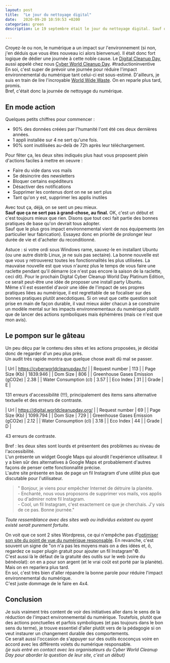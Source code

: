 ```yaml
---
layout: post
title:  "Le jour du nettoyage digital"
date:   2020-09-20 10:59:53 +0200
categories: green
description: Le 19 septembre était le jour du nettoyage digital. Sauf qu'en regardant certains sites présentant cette démarche... Stupeur! Malheur! Teasing!   

---
```

Croyez-le ou non, le numérique a un impact sur l'environnement (si non, j'en déduis que vous êtes nouveau ici alors bienvenue). Il était donc fort logique de dédier une journée à cette noble cause. Le [Digital Cleanup Day](https://digital.worldcleanupday.org/), aussi appelé chez nous [Cyber World Cleanup Day](https://cyberworldcleanupday.fr/). #traductioninventive  
En soi, c'est super de prévoir une journée pour réduire l'impact environnemental du numérique tant celui-ci est sous-estimé. D'ailleurs, je suis en train de lire l'incroyable [World Wide Waste](https://gerrymcgovern.com/books/world-wide-waste/). On en reparle plus tard, promis.  
Bref, c'était donc la journée de nettoyage du numérique.  

## En mode action
Quelques petits chiffres pour commencer : 
* 90% des données créées par l'humanité l'ont été ces deux dernières années. 
* 1 appli installée sur 4 ne sert qu'une fois. 
* 90% sont inutilisées au-delà de 72h après leur téléchargement.  
   
Pour fêter ça, les deux sites indiqués plus haut vous proposent plein d'actions faciles à mettre en oeuvre : 
* Faire du vide dans vos mails
* Se désincrire des newsletters
* Bloquer certains expéditeurs
* Désactiver des notifications
* Supprimer les contenus dont on ne se sert plus
* Tant qu'on y est, supprimer les applis inutiles
  
Avec tout ça, déjà, on se sent un peu mieux.  
**Sauf que ça ne sert pas à grand-chose, au final.** 
OK, c'est un début et c'est toujours mieux que rien. Disons que tout ceci fait partie des bonnes pratiques de base qu'on devrait tous adopter.   
Sauf que le plus gros impact environnemental vient de nos équipements (en particulier leur fabrication). Essayez donc en priorité de prolonger leur durée de vie et d'acheter du reconditionné.  
  
Astuce : si votre ordi sous Windows rame, sauvez-le en installant Ubuntu (ou une autre distrib Linux, je ne suis pas sectaire). La bonne nouvelle est que vous y retrouverez toutes les fonctionnalités les plus utilisées. La mauvaise nouvelle est que vous n'aurez plus le temps de vous faire une raclette pendant qu'il démarre (ce n'est pas encore la saison de la raclette, ceci dit). Pour le prochain Digital Cyber Cleanup World Day Platinum Edition, ce serait peut-être une idée de proposer une install party Ubuntu.  
Même s'il est essentiel d'avoir une idée de l'impact de ses propres pratiques liées au numérique, il est regrettable de se focaliser sur des bonnes pratiques plutôt anecdotiques. Si on veut que cette question soit prise en main de façon durable, il vaut mieux aider chacun à se construire un modèle mental sur les impacts environnementaux du numérique plutôt que de lancer des actions symboliques mais éphémères (mais ce n'est que mon avis). 
  
## Le pompon sur le gâteau
Un peu déçu par le contenu des sites et les actions proposées, je décidai donc de regarder d'un peu plus près.  
Un audit très rapide montra que quelque chose avait dû mal se passer. 
  
| Url	| https://cyberworldcleanupday.fr/ |
| Request number	| 113 | 
| Page Size (Kb) 	| 1839.946 |
| Dom Size 	| 806 |
| Greenhouse Gases Emission (gCO2e)	| 2.38 |
| Water Consumption (cl) 	| 3.57 |
| Eco Index 	| 31 |
| Grade 	| E |

131 erreurs d'accessibilité (!!!), principalement des items sans alternative textuelle et des erreurs de contraste.
  
| Url	| https://digital.worldcleanupday.org/ |
| Request number	| 69 | 
| Page Size (Kb) 	| 1099.794 |
| Dom Size 	| 729 |
| Greenhouse Gases Emission (gCO2e)	| 2.12 |
| Water Consumption (cl) 	| 3.18 |
| Eco Index 	| 44 |
| Grade 	| D |
  
43 erreurs de contraste.  
  
Bref : les deux sites sont lourds et présentent des problèmes au niveau de l'accessibilité.  
L'un présente un widget Google Maps qui alourdit l'expérience utilisateur. Il y a bien sûr des alternatives à Google Maps et probablement d'autres façons de penser cette fonctionnalité précise.  
L'autre site présente en bas de page un fil Instagram d'une utilité plus que discutable pour l'utilisateur. 
  
> " Bonjour, je viens pour empêcher Internet de détruire la planète.  
\- Enchanté, nous vous proposons de supprimer vos mails, vos applis ou d'admirer notre fil Instagram.  
\- Cool, un fil Instagram, c'est exactement ce que je cherchais. J'y vais de ce pas. Bonne journée."
  
*Toute ressemblance avec des sites web ou individus existant ou ayant existé serait purement fortuite.*
   
On voit que ce sont 2 sites Wordpress, ce qui n'empêche pas d'[optimiser son site du point de vue du numérique responsable](https://ldevernay.github.io/green/2019/12/13/wordpress_eco.html). En revanche, c'est souvent un signe de "on n'a pas les moyens mais on a des idées et, ô, regardez ce super plugin gratuit pour ajouter un fil Instagram"©.  
C'est aussi là le défaut de la gratuité des outils sur le web (voire du bénévolat): on en a pour son argent (et le vrai coût est porté par la planète). Mais on en reparlera plus tard.  
En soi, c'est très bien d'aller répandre la bonne parole pour réduire l'impact environnemental du numérique.  
C'est juste dommage de le faire en 4x4.   


## Conclusion
Je suis vraiment très content de voir des initiatives aller dans le sens de la réduction de l'impact environnemental du numérique. Toutefois, plutôt que des actions ponctuelles et parfois symboliques (et pas toujours dans le bon sens du terme), je trouve essentiel d'aller plutôt vers de la pédagogie si on veut instaurer un changement durable des comportements.  
Ce serait aussi l'occasion de s'appuyer sur des outils écoconçus voire en accord avec les différents volets du numérique responsable.  
*(je suis entré en contact avec les organisateurs du Cyber World Cleanup Day pour aborder la question de leur site, c'est un début)*